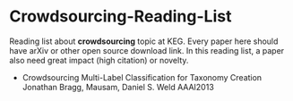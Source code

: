 # Crowdsourcing-Reading-List

Reading list about **crowdsourcing** topic at KEG. Every paper here should have arXiv or other open source download link. In this reading list, a paper also need great impact (high citation) or novelty.

* Crowdsourcing Multi-Label Classification for Taxonomy Creation Jonathan Bragg, Mausam, Daniel S. Weld AAAI2013